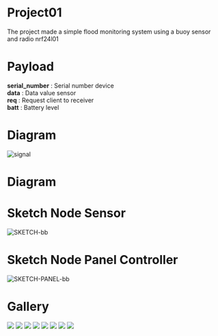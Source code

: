 # Project01
The project made a simple flood monitoring system using a buoy sensor and radio nrf24l01

# Payload<br />
  <b>serial_number</b> : Serial number device<br />
  <b>data</b> : Data value sensor<br />
  <b>req</b> : Request client to receiver<br />
  <b>batt</b> : Battery level<br />

# Diagram
<img src="https://i.ibb.co/5j3hp6h/signal.png" alt="signal" border="0"/>

# Diagram

# Sketch Node Sensor
<img src="https://i.ibb.co/GCDMrsv/SKETCH-bb.png" alt="SKETCH-bb" border="0" />

# Sketch Node Panel Controller
<img src="https://i.ibb.co/P5kdKCw/SKETCH-PANEL-bb.png" alt="SKETCH-PANEL-bb" border="0">

# Gallery
<img src="https://i.ibb.co/mzH4Y9H/BOX-PANEL.jpg" />
<img src="https://i.ibb.co/tzzwFxp/BOX-PANEL-FLASH.jpg" />
<img src="https://i.ibb.co/HXfv78d/BOX-PANEL2.jpg" />
<img src="https://i.ibb.co/J73hCQb/SENSOR-FLOAT.jpg" />
<img src="https://i.ibb.co/Tvc8hM1/SENSOR-FLOAT2.jpg" />
<img src="https://i.ibb.co/Tvc8hM1/SENSOR-FLOAT2.jpg" />
<img src="https://i.ibb.co/P68yMzF/SENSOR-FLOAT4.jpg" />
<img src="https://i.ibb.co/pXg9CGh/SENSOR-FLOAT5.jpg" />
